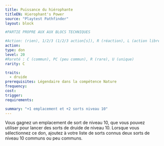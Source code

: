 ```yaml
---
title: Puissance du hiérophante
titleEN: Hierophant's Power
source: "Playtest Pathfinder"
layout: block

#PARTIE PROPRE AUX AUX BLOCS TECHNIQUES

#Action: (rien), 1/2/3 (1/2/3 action[s]), R (réaction), L (action libre)
action: 
type: don
level: 20
#Rareté : C (commun), PC (peu commun), R (rare), U (unique)
rarity: C

traits:
  - druide
prerequisites: Légendaire dans la compétence Nature
frequency: 
cost:
trigger: 
requirements: 

summary: "+1 emplacement et +2 sorts niveau 10"
---
```


Vous gagnez un emplacement de sort de niveau 10, que vous pouvez utiliser pour lancer des sorts de druide de niveau 10. Lorsque vous sélectionnez ce don, ajoutez à votre liste de sorts connus deux sorts de niveau 10 communs ou peu communs.